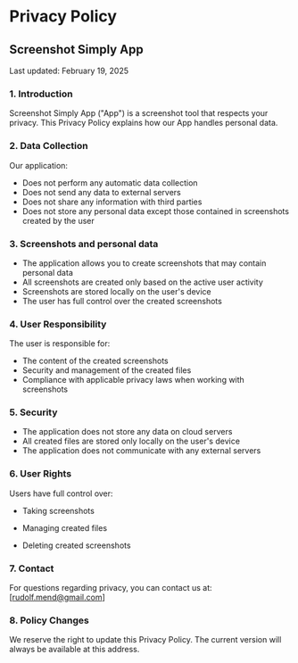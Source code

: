 # Privacy Policy
## Screenshot Simply App

Last updated: February 19, 2025

### 1. Introduction
Screenshot Simply App ("App") is a screenshot tool that respects your privacy. This Privacy Policy explains how our App handles personal data.

### 2. Data Collection
Our application:
- Does not perform any automatic data collection
- Does not send any data to external servers
- Does not share any information with third parties
- Does not store any personal data except those contained in screenshots created by the user

### 3. Screenshots and personal data
- The application allows you to create screenshots that may contain personal data
- All screenshots are created only based on the active user activity
- Screenshots are stored locally on the user's device
- The user has full control over the created screenshots

### 4. User Responsibility
The user is responsible for:
- The content of the created screenshots
- Security and management of the created files
- Compliance with applicable privacy laws when working with screenshots

### 5. Security
- The application does not store any data on cloud servers
- All created files are stored only locally on the user's device
- The application does not communicate with any external servers

### 6. User Rights

Users have full control over:

- Taking screenshots

- Managing created files

- Deleting created screenshots

### 7. Contact

For questions regarding privacy, you can contact us at: [rudolf.mend@gmail.com]

### 8. Policy Changes

We reserve the right to update this Privacy Policy. The current version will always be available at this address.
